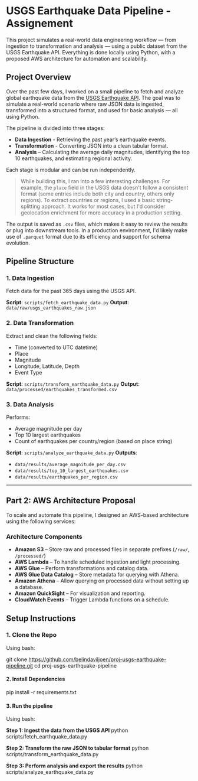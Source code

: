 # USGS Earthquake Data Pipeline - Assignement

This project simulates a real-world data engineering workflow — from ingestion to transformation and analysis — using a public dataset from the USGS Earthquake API. Everything is done locally using Python, with a proposed AWS architecture for automation and scalability.


## Project Overview

Over the past few days, I worked on a small pipeline to fetch and analyze global earthquake data from the [USGS Earthquake API](https://earthquake.usgs.gov/fdsnws/event/1/). The goal was to simulate a real-world scenario where raw JSON data is ingested, transformed into a structured format, and used for basic analysis — all using Python.

The pipeline is divided into three stages:
- **Data Ingestion** - Retrieving the past year’s earthquake events.
- **Transformation** - Converting JSON into a clean tabular format.
- **Analysis** – Calculating the average daily magnitudes, identifying the top 10 earthquakes, and estimating regional activity.

Each stage is modular and can be run independently.

> While building this, I ran into a few interesting challenges. For example, the `place` field in the USGS data doesn't follow a consistent format (some entries include both city and country, others only regions). To extract countries or regions, I used a basic string-splitting approach. It works for most cases, but I'd consider geolocation enrichment for more accuracy in a production setting.

The output is saved as `.csv` files, which makes it easy to review the results or plug into downstream tools. In a production environment, I'd likely make use of `.parquet` format due to its efficiency and support for schema evolution.


## Pipeline Structure

### 1. Data Ingestion

Fetch data for the past 365 days using the USGS API.

**Script**: `scripts/fetch_earthquake_data.py` 
**Output**: `data/raw/usgs_earthquakes_raw.json`

### 2. Data Transformation

Extract and clean the following fields:
- Time (converted to UTC datetime)
- Place
- Magnitude
- Longitude, Latitude, Depth
- Event Type

**Script**: `scripts/transform_earthquake_data.py` 
**Output**: `data/processed/earthquakes_transformed.csv`

### 3. Data Analysis

Performs:
- Average magnitude per day
- Top 10 largest earthquakes
- Count of earthquakes per country/region (based on place string)

**Script**: `scripts/analyze_earthquake_data.py` 
**Outputs**:
- `data/results/average_magnitude_per_day.csv`
- `data/results/top_10_largest_earthquakes.csv`
- `data/results/earthquakes_per_region.csv`

---

## Part 2: AWS Architecture Proposal

To scale and automate this pipeline, I designed an AWS-based architecture using the following services:

### Architecture Components

- **Amazon S3** – Store raw and processed files in separate prefixes (`/raw/`, `/processed/`)
- **AWS Lambda** – To handle scheduled ingestion and light processing.
- **AWS Glue** – Perform transformations and catalog data.
- **AWS Glue Data Catalog** – Store metadata for querying with Athena.
- **Amazon Athena** – Allow querying on processed data without setting up a database.
- **Amazon QuickSight** – For visualization and reporting.
- **CloudWatch Events** – Trigger Lambda functions on a schedule.


## Setup Instructions

### 1. Clone the Repo

Using bash:

git clone https://github.com/belindaviljoen/proj-usgs-earthquake-pipeline.git
cd proj-usgs-earthquake-pipeline

#### 2. Install Dependencies

pip install -r requirements.txt

#### 3. Run the pipeline

Using bash: 

**Step 1: Ingest the data from the USGS API**
python scripts/fetch_earthquake_data.py

**Step 2: Transform the raw JSON to tabular format**
python scripts/transform_earthquake_data.py

**Step 3: Perform analysis and export the results**
python scripts/analyze_earthquake_data.py
